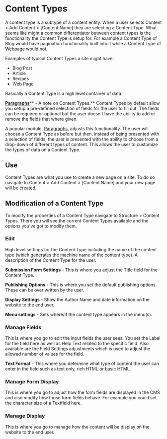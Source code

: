# Content Types

A content type is a subtype of a content entity. When a user selects Content &gt; Add Content &gt; \[Content Name\] they are selecting a Content Type. What seems like might a common differentiator between content types is the functionality the Content Type is setup for. For example a Content Type of Blog would have pagination functionality built into it while a Content Type of Webpage would not.

Examples of typical Content Types a site might have:

* Blog Post
* Article
* Recipes
* Web Page

Basically a Content Type is a high level container of data.

[**Paragraphs**](https://www.drupal.org/project/paragraphs)** - A note on Content Types.** Content Types by default allow you setup a pre-defined selection of fields for the user to fill out. The fields can be required or optional but the user doesn't have the ability to add or remove the fields that where given.

A popular module, [Paragraphs](https://www.drupal.org/project/paragraphs), adjusts this functionality. The user will choose a Content Type as before but then, instead of being presented with a selection of fields, the user is presented with the ability to choose from a drop-down of different types of content. This allows the user to customize the types of data on a Content Type.

## Use

Content Types are what you use to create a new page on a site. To do so navigate to Content &gt; Add Content &gt; \[Content Name\] and your new page will be created.

## Modification of a Content Type

To modify the properties of a Content Type navigate to Structure &gt; Content Types. There you will see the current Content Types available and the options you've got to modify them.

### Edit

High level settings for the Content Type including the name of the content type \(which generates the machine name of the content type\). A description of the Content Type for the user.

**Submission Form Settings** - This is where you adjust the Title field for the Content Type.

**Publishing Options** - This is where you set the default publishing options. These can be over written by the user.

**Display Settings**  - Show the Author Name and date information on the website to the end user.

**Menu settings** - Sets where/if the content type appears in the menu\(s\).

### Manage Fields

This is where you go to edit the input fields the user sees. You set the Label for the field here as well as Help Text related to the specific field. Also available are the Field Settings adjustments which is used to adjust the allowed number of values for the field.

**Text Format** - This where you determine what type of content the user can enter in the field such as text only, rich HTML or basic HTML.

### Manage Form Display

This is where you go to adjust how the form fields are displayed in the CMS and also modify how those form fields behave. For example you could set the character size of a Textfield here.

### Manage Display

This is where you go to manage how the content will be display on the website to the end user.

